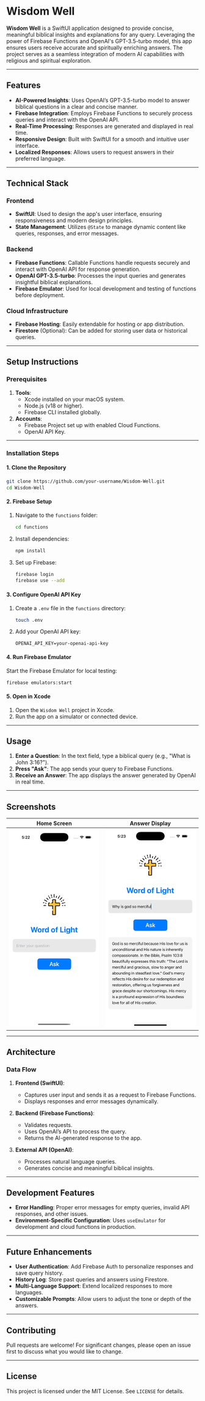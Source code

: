 
# **Wisdom Well**

**Wisdom Well** is a SwiftUI application designed to provide concise, meaningful biblical insights and explanations for any query. Leveraging the power of Firebase Functions and OpenAI's GPT-3.5-turbo model, this app ensures users receive accurate and spiritually enriching answers. The project serves as a seamless integration of modern AI capabilities with religious and spiritual exploration.

---

## **Features**
- **AI-Powered Insights**: Uses OpenAI’s GPT-3.5-turbo model to answer biblical questions in a clear and concise manner.
- **Firebase Integration**: Employs Firebase Functions to securely process queries and interact with the OpenAI API.
- **Real-Time Processing**: Responses are generated and displayed in real time.
- **Responsive Design**: Built with SwiftUI for a smooth and intuitive user interface.
- **Localized Responses**: Allows users to request answers in their preferred language.

---

## **Technical Stack**

### **Frontend**
- **SwiftUI**: Used to design the app's user interface, ensuring responsiveness and modern design principles.
- **State Management**: Utilizes `@State` to manage dynamic content like queries, responses, and error messages.

### **Backend**
- **Firebase Functions**: Callable Functions handle requests securely and interact with OpenAI API for response generation.
- **OpenAI GPT-3.5-turbo**: Processes the input queries and generates insightful biblical explanations.
- **Firebase Emulator**: Used for local development and testing of functions before deployment.

### **Cloud Infrastructure**
- **Firebase Hosting**: Easily extendable for hosting or app distribution.
- **Firestore** (Optional): Can be added for storing user data or historical queries.

---

## **Setup Instructions**

### **Prerequisites**
1. **Tools**:
   - Xcode installed on your macOS system.
   - Node.js (v18 or higher).
   - Firebase CLI installed globally.
2. **Accounts**:
   - Firebase Project set up with enabled Cloud Functions.
   - OpenAI API Key.

---

### **Installation Steps**

#### **1. Clone the Repository**
```bash
git clone https://github.com/your-username/Wisdom-Well.git
cd Wisdom-Well
```

#### **2. Firebase Setup**
1. Navigate to the `functions` folder:
   ```bash
   cd functions
   ```
2. Install dependencies:
   ```bash
   npm install
   ```
3. Set up Firebase:
   ```bash
   firebase login
   firebase use --add
   ```

#### **3. Configure OpenAI API Key**
1. Create a `.env` file in the `functions` directory:
   ```bash
   touch .env
   ```
2. Add your OpenAI API key:
   ```env
   OPENAI_API_KEY=your-openai-api-key
   ```

#### **4. Run Firebase Emulator**
Start the Firebase Emulator for local testing:
```bash
firebase emulators:start
```

#### **5. Open in Xcode**
1. Open the `Wisdom Well` project in Xcode.
2. Run the app on a simulator or connected device.

---

## **Usage**
1. **Enter a Question**: In the text field, type a biblical query (e.g., "What is John 3:16?").
2. **Press "Ask"**: The app sends your query to Firebase Functions.
3. **Receive an Answer**: The app displays the answer generated by OpenAI in real time.

---

## **Screenshots**
| **Home Screen**                      | **Answer Display**                  |
|--------------------------------------|--------------------------------------|
| ![Home Screen](screenshots/home.png) | ![Answer Display](screenshots/answer.png) |

---

## **Architecture**

### **Data Flow**
1. **Frontend (SwiftUI)**:
   - Captures user input and sends it as a request to Firebase Functions.
   - Displays responses and error messages dynamically.

2. **Backend (Firebase Functions)**:
   - Validates requests.
   - Uses OpenAI’s API to process the query.
   - Returns the AI-generated response to the app.

3. **External API (OpenAI)**:
   - Processes natural language queries.
   - Generates concise and meaningful biblical insights.

---

## **Development Features**
- **Error Handling**: Proper error messages for empty queries, invalid API responses, and other issues.
- **Environment-Specific Configuration**: Uses `useEmulator` for development and cloud functions in production.

---

## **Future Enhancements**
- **User Authentication**: Add Firebase Auth to personalize responses and save query history.
- **History Log**: Store past queries and answers using Firestore.
- **Multi-Language Support**: Extend localized responses to more languages.
- **Customizable Prompts**: Allow users to adjust the tone or depth of the answers.

---

## **Contributing**
Pull requests are welcome! For significant changes, please open an issue first to discuss what you would like to change.

---

## **License**
This project is licensed under the MIT License. See `LICENSE` for details.
